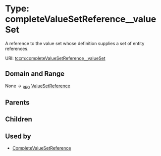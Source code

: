 
# Type: completeValueSetReference__valueSet


A reference to the value set whose definition supplies a set of entity references.

URI: [tccm:completeValueSetReference__valueSet](https://hotecosystem.org/tccm/completeValueSetReference__valueSet)


## Domain and Range

None ->  <sub>REQ</sub> [ValueSetReference](ValueSetReference.md)

## Parents


## Children


## Used by

 * [CompleteValueSetReference](CompleteValueSetReference.md)
